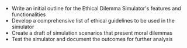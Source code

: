 - Write an initial outline for the Ethical Dilemma Simulator's features and functionalities
- Develop a comprehensive list of ethical guidelines to be used in the simulator
- Create a draft of simulation scenarios that present moral dilemmas
- Test the simulator and document the outcomes for further analysis